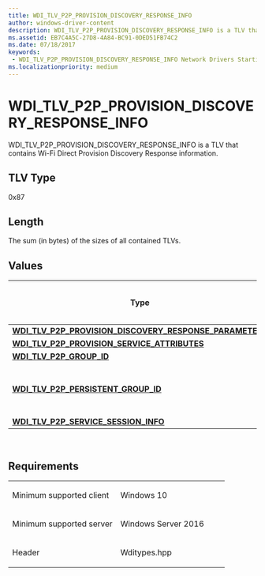 ```yaml
---
title: WDI_TLV_P2P_PROVISION_DISCOVERY_RESPONSE_INFO
author: windows-driver-content
description: WDI_TLV_P2P_PROVISION_DISCOVERY_RESPONSE_INFO is a TLV that contains Wi-Fi Direct Provision Discovery Response information.
ms.assetid: EB7C4A5C-27D8-4A84-BC91-0DED51FB74C2
ms.date: 07/18/2017
keywords:
 - WDI_TLV_P2P_PROVISION_DISCOVERY_RESPONSE_INFO Network Drivers Starting with Windows Vista
ms.localizationpriority: medium
---
```


# WDI\_TLV\_P2P\_PROVISION\_DISCOVERY\_RESPONSE\_INFO


WDI\_TLV\_P2P\_PROVISION\_DISCOVERY\_RESPONSE\_INFO is a TLV that contains Wi-Fi Direct Provision Discovery Response information.

## TLV Type


0x87

## Length


The sum (in bytes) of the sizes of all contained TLVs.

## Values


| Type                                                                                                                     | Multiple TLV instances allowed | Optional | Description                                                                                                                                                                                                                             |
|--------------------------------------------------------------------------------------------------------------------------|--------------------------------|----------|-----------------------------------------------------------------------------------------------------------------------------------------------------------------------------------------------------------------------------------------|
| [**WDI\_TLV\_P2P\_PROVISION\_DISCOVERY\_RESPONSE\_PARAMETERS**](wdi-tlv-p2p-provision-discovery-response-parameters.md) |                                |          | The provision discovery response parameters.                                                                                                                                                                                            |
| [**WDI\_TLV\_P2P\_PROVISION\_SERVICE\_ATTRIBUTES**](wdi-tlv-p2p-provision-service-attributes.md)                        |                                | X        | The Provision Service attributes.                                                                                                                                                                                                       |
| [**WDI\_TLV\_P2P\_GROUP\_ID**](wdi-tlv-p2p-group-id.md)                                                                 |                                | X        | The Group ID if Wi-Fi Direct Service is supported.                                                                                                                                                                                      |
| [**WDI\_TLV\_P2P\_PERSISTENT\_GROUP\_ID**](wdi-tlv-p2p-persistent-group-id.md)                                          |                                | X        | The Group IP for the Persistent Group to be used for the connection. This field is valid if the Persistent Group flag in [**WDI\_TLV\_P2P\_PROVISION\_SERVICE\_ATTRIBUTES**](wdi-tlv-p2p-provision-service-attributes.md) is set to 1. |
| [**WDI\_TLV\_P2P\_SERVICE\_SESSION\_INFO**](wdi-tlv-p2p-service-session-info.md)                                        |                                | X        | The Service Session information.                                                                                                                                                                                                        |

 

Requirements
------------

<table>
<colgroup>
<col width="50%" />
<col width="50%" />
</colgroup>
<tbody>
<tr class="odd">
<td><p>Minimum supported client</p></td>
<td><p>Windows 10</p></td>
</tr>
<tr class="even">
<td><p>Minimum supported server</p></td>
<td><p>Windows Server 2016</p></td>
</tr>
<tr class="odd">
<td><p>Header</p></td>
<td>Wditypes.hpp</td>
</tr>
</tbody>
</table>

 

 




